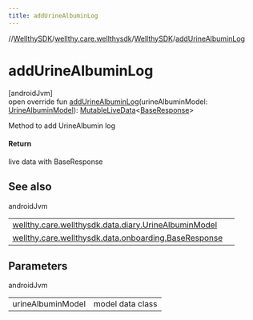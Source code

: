 ```yaml
---
title: addUrineAlbuminLog
---
```

//[WellthySDK](../../../index.html)/[wellthy.care.wellthysdk](../index.html)/[WellthySDK](index.html)/[addUrineAlbuminLog](add-urine-albumin-log.html)



# addUrineAlbuminLog



[androidJvm]\
open override fun [addUrineAlbuminLog](add-urine-albumin-log.html)(urineAlbuminModel: [UrineAlbuminModel](../../wellthy.care.wellthysdk.data.diary/-urine-albumin-model/index.html)): [MutableLiveData](https://developer.android.com/reference/kotlin/androidx/lifecycle/MutableLiveData.html)&lt;[BaseResponse](../../wellthy.care.wellthysdk.data.onboarding/-base-response/index.html)&gt;



Method to add UrineAlbumin log



#### Return



live data with BaseResponse



## See also


androidJvm

| | |
|---|---|
| [wellthy.care.wellthysdk.data.diary.UrineAlbuminModel](../../wellthy.care.wellthysdk.data.diary/-urine-albumin-model/index.html) |  |
| [wellthy.care.wellthysdk.data.onboarding.BaseResponse](../../wellthy.care.wellthysdk.data.onboarding/-base-response/index.html) |  |



## Parameters


androidJvm

| | |
|---|---|
| urineAlbuminModel | model data class |




